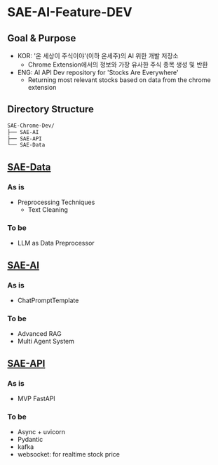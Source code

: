 # SAE-AI-Feature-DEV

## Goal & Purpose

- KOR: '온 세상이 주식이야'(이하 온세주)의 AI 위한 개발 저장소
  - Chrome Extension에서의 정보와 가장 유사한 주식 종목 생성 및 반환
- ENG: AI API Dev repository for 'Stocks Are Everywhere'
  - Returning most relevant stocks based on data from the chrome extension

## Directory Structure

```bash
SAE-Chrome-Dev/
├── SAE-AI
├── SAE-API 
└── SAE-Data
```

## [SAE-Data](https://github.com/jwywoo/SAE-AI-Feature-DEV/tree/main/SAE-Data)

### As is

- Preprocessing Techniques
  - Text Cleaning

### To be

- LLM as Data Preprocessor

## [SAE-AI](https://github.com/jwywoo/SAE-AI-Feature-DEV/tree/main/SAE-AI)

### As is

- ChatPromptTemplate

### To be

- Advanced RAG
- Multi Agent System

## [SAE-API](https://github.com/jwywoo/SAE-AI-Feature-DEV/tree/main/SAE-API/src)

### As is

- MVP FastAPI

### To be

- Async + uvicorn
- Pydantic
- kafka
- websocket: for realtime stock price
